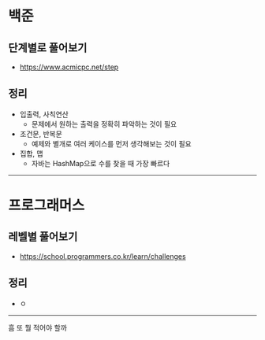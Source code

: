 # 백준

## 단계별로 풀어보기
- https://www.acmicpc.net/step

## 정리
- 입출력, 사칙연산
  - 문제에서 원하는 출력을 정확히 파악하는 것이 필요
- 조건문, 반복문
  - 예제와 별개로 여러 케이스를 먼저 생각해보는 것이 필요
- 집합, 맵
  - 자바는 HashMap으로 수를 찾을 때 가장 빠르다

---

# 프로그래머스

## 레벨별 풀어보기
- https://school.programmers.co.kr/learn/challenges

## 정리
- ㅇ

---

흠 또 뭘 적어야 할까